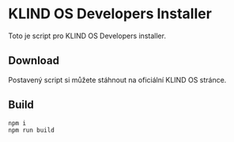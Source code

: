 # KLIND OS Developers Installer

Toto je script pro KLIND OS Developers installer.

## Download

Postavený script si můžete stáhnout na oficiální KLIND OS stránce.

## Build

```
npm i
npm run build
```

